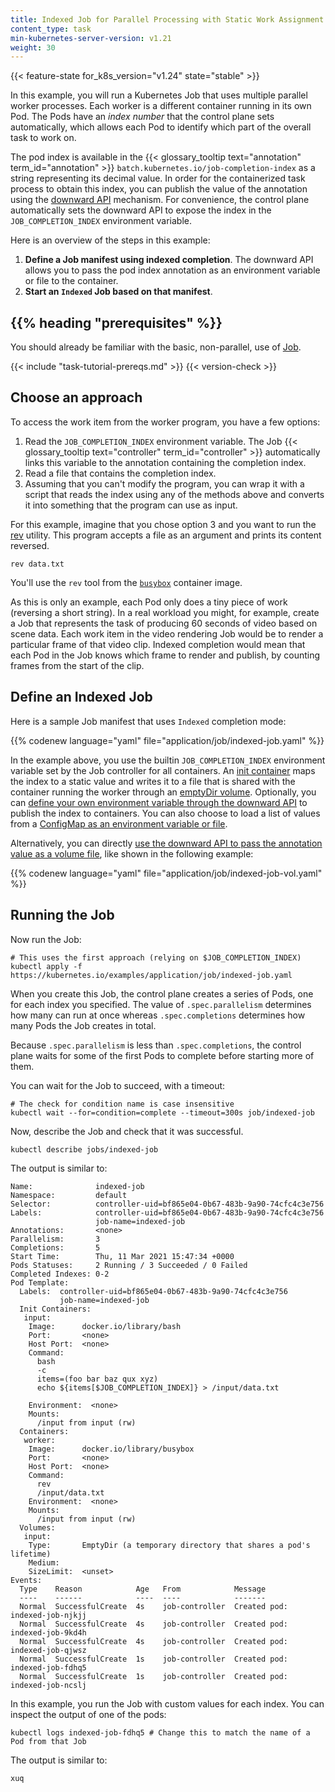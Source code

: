 ```yaml
---
title: Indexed Job for Parallel Processing with Static Work Assignment
content_type: task
min-kubernetes-server-version: v1.21
weight: 30
---
```


{{< feature-state for_k8s_version="v1.24" state="stable" >}}

<!-- overview -->


In this example, you will run a Kubernetes Job that uses multiple parallel
worker processes.
Each worker is a different container running in its own Pod. The Pods have an
_index number_ that the control plane sets automatically, which allows each Pod
to identify which part of the overall task to work on.

The pod index is available in the {{< glossary_tooltip text="annotation" term_id="annotation" >}}
`batch.kubernetes.io/job-completion-index` as a string representing its
decimal value. In order for the containerized task process to obtain this index,
you can publish the value of the annotation using the [downward API](/docs/concepts/workloads/pods/downward-api/)
mechanism.
For convenience, the control plane automatically sets the downward API to
expose the index in the `JOB_COMPLETION_INDEX` environment variable.

Here is an overview of the steps in this example:

1. **Define a Job manifest using indexed completion**.
   The downward API allows you to pass the pod index annotation as an
   environment variable or file to the container.
2. **Start an `Indexed` Job based on that manifest**.

## {{% heading "prerequisites" %}}

You should already be familiar with the basic,
non-parallel, use of [Job](/docs/concepts/workloads/controllers/job/).

{{< include "task-tutorial-prereqs.md" >}} {{< version-check >}}

<!-- steps -->

## Choose an approach

To access the work item from the worker program, you have a few options:

1. Read the `JOB_COMPLETION_INDEX` environment variable. The Job
   {{< glossary_tooltip text="controller" term_id="controller" >}}
   automatically links this variable to the annotation containing the completion
   index.
1. Read a file that contains the completion index.
1. Assuming that you can't modify the program, you can wrap it with a script
   that reads the index using any of the methods above and converts it into
   something that the program can use as input.

For this example, imagine that you chose option 3 and you want to run the
[rev](https://man7.org/linux/man-pages/man1/rev.1.html) utility. This
program accepts a file as an argument and prints its content reversed.

```shell
rev data.txt
```

You'll use the `rev` tool from the
[`busybox`](https://hub.docker.com/_/busybox) container image.

As this is only an example, each Pod only does a tiny piece of work (reversing a short
string). In a real workload you might, for example, create a Job that represents
 the
task of producing 60 seconds of video based on scene data.
Each work item in the video rendering Job would be to render a particular
frame of that video clip. Indexed completion would mean that each Pod in
the Job knows which frame to render and publish, by counting frames from
the start of the clip.

## Define an Indexed Job

Here is a sample Job manifest that uses `Indexed` completion mode:

{{% codenew language="yaml" file="application/job/indexed-job.yaml" %}}

In the example above, you use the builtin `JOB_COMPLETION_INDEX` environment
variable set by the Job controller for all containers. An [init container](/docs/concepts/workloads/pods/init-containers/)
maps the index to a static value and writes it to a file that is shared with the
container running the worker through an [emptyDir volume](/docs/concepts/storage/volumes/#emptydir).
Optionally, you can [define your own environment variable through the downward
API](/docs/tasks/inject-data-application/environment-variable-expose-pod-information/)
to publish the index to containers. You can also choose to load a list of values
from a [ConfigMap as an environment variable or file](/docs/tasks/configure-pod-container/configure-pod-configmap/).

Alternatively, you can directly [use the downward API to pass the annotation
value as a volume file](/docs/tasks/inject-data-application/downward-api-volume-expose-pod-information/#store-pod-fields),
like shown in the following example:

{{% codenew language="yaml" file="application/job/indexed-job-vol.yaml" %}}

## Running the Job

Now run the Job:

```shell
# This uses the first approach (relying on $JOB_COMPLETION_INDEX)
kubectl apply -f https://kubernetes.io/examples/application/job/indexed-job.yaml
```

When you create this Job, the control plane creates a series of Pods, one for each index you specified. The value of `.spec.parallelism` determines how many can run at once whereas `.spec.completions` determines how many Pods the Job creates in total.

Because `.spec.parallelism` is less than `.spec.completions`, the control plane waits for some of the first Pods to complete before starting more of them.

You can wait for the Job to succeed, with a timeout:
```shell
# The check for condition name is case insensitive
kubectl wait --for=condition=complete --timeout=300s job/indexed-job
```

Now, describe the Job and check that it was successful.


```shell
kubectl describe jobs/indexed-job
```

The output is similar to:

```
Name:              indexed-job
Namespace:         default
Selector:          controller-uid=bf865e04-0b67-483b-9a90-74cfc4c3e756
Labels:            controller-uid=bf865e04-0b67-483b-9a90-74cfc4c3e756
                   job-name=indexed-job
Annotations:       <none>
Parallelism:       3
Completions:       5
Start Time:        Thu, 11 Mar 2021 15:47:34 +0000
Pods Statuses:     2 Running / 3 Succeeded / 0 Failed
Completed Indexes: 0-2
Pod Template:
  Labels:  controller-uid=bf865e04-0b67-483b-9a90-74cfc4c3e756
           job-name=indexed-job
  Init Containers:
   input:
    Image:      docker.io/library/bash
    Port:       <none>
    Host Port:  <none>
    Command:
      bash
      -c
      items=(foo bar baz qux xyz)
      echo ${items[$JOB_COMPLETION_INDEX]} > /input/data.txt

    Environment:  <none>
    Mounts:
      /input from input (rw)
  Containers:
   worker:
    Image:      docker.io/library/busybox
    Port:       <none>
    Host Port:  <none>
    Command:
      rev
      /input/data.txt
    Environment:  <none>
    Mounts:
      /input from input (rw)
  Volumes:
   input:
    Type:       EmptyDir (a temporary directory that shares a pod's lifetime)
    Medium:
    SizeLimit:  <unset>
Events:
  Type    Reason            Age   From            Message
  ----    ------            ----  ----            -------
  Normal  SuccessfulCreate  4s    job-controller  Created pod: indexed-job-njkjj
  Normal  SuccessfulCreate  4s    job-controller  Created pod: indexed-job-9kd4h
  Normal  SuccessfulCreate  4s    job-controller  Created pod: indexed-job-qjwsz
  Normal  SuccessfulCreate  1s    job-controller  Created pod: indexed-job-fdhq5
  Normal  SuccessfulCreate  1s    job-controller  Created pod: indexed-job-ncslj
```

In this example, you run the Job with custom values for each index. You can
inspect the output of one of the pods:

```shell
kubectl logs indexed-job-fdhq5 # Change this to match the name of a Pod from that Job
```


The output is similar to:

```
xuq
```